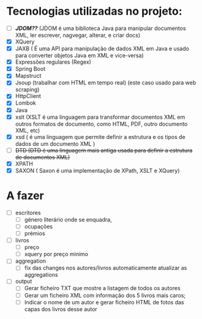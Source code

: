 
# Tecnologias utilizadas no projeto:


- [ ] **_JDOM??_** (JDOM é uma biblioteca Java para manipular documentos XML, ler escrever, nagvegar, alterar, e criar docs)
- [x] XQuery
- [x] JAXB ( É uma API para manipulação de dados XML em Java e usado para converter objetos Java em XML e vice-versa)
- [x] Expressões regulares (Regex)
- [x] Spring Boot
- [x] Mapstruct
- [x] Jsoup (trabalhar com HTML em tempo real) (este caso usado para web scraping) 
- [x] HttpClient
- [x] Lombok
- [x] Java
- [x] xslt (XSLT é uma linguagem para transformar documentos XML em outros formatos de documento, como HTML, PDF, outro documento XML, etc)
- [x] xsd ( é uma linguagem que permite definir a estrutura e os tipos de dados de um documento XML )
- [ ] ~~DTD (DTD é uma linguagem mais antiga usada para definir a estrutura de documentos XML)~~
- [x] XPATH
- [x] SAXON  ( Saxon é uma implementação de XPath, XSLT e XQuery)

# A fazer

- [ ] escritores
  - [ ] género literário onde se enquadra, 
  - [ ] ocupações
  - [ ] prémios
- [ ] livros
  - [ ] preço
  - [ ] xquery por preço minimo
- [ ] aggregation
  - [ ] fix das changes nos autores/livros automaticamente atualizar as aggregations
- [ ] output
  -  [ ] Gerar ficheiro TXT que mostre a listagem de todos os autores 
  -  [ ] Gerar um ficheiro XML com informação dos 5 livros mais caros;
  -  [ ] Indicar o nome de um autor e gerar ficheiro HTML de fotos das capas dos livros desse autor
